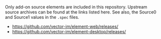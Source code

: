 Only add-on source elements are included in this repository. Upstream source
archives can be found at the links listed here. See also, the Source0 and
Source1 values in the `.spec` files.
- <https://github.com/vector-im/element-web/releases/>
- <https://github.com/vector-im/element-desktop/releases/>
